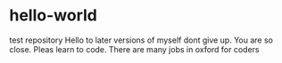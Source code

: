 # hello-world
test repository
Hello to later versions of myself dont give up.  You are so close.  Pleas learn to code.   There are many jobs in oxford for coders
